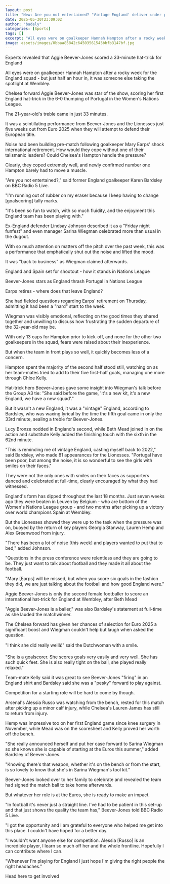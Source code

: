 ```yaml
---
layout: post
title: "New: Are you not entertained? 'Vintage England' deliver under pressure"
date: 2025-05-30T23:09:02
author: "badely"
categories: [Sports]
tags: []
excerpt: "All eyes were on goalkeeper Hannah Hampton after a rocky week for the England squad - but just half an hour in, it was someone else taking the spotlig"
image: assets/images/0bbaa85842c64503561545bbfb3147bf.jpg
---
```


Experts revealed that Aggie Beever-Jones scored a 33-minute hat-trick for England 

All eyes were on goalkeeper Hannah Hampton after a rocky week for the England squad - but just half an hour in, it was someone else taking the spotlight at Wembley.

Chelsea forward Aggie Beever-Jones was star of the show, scoring her first England hat-trick in the 6-0 thumping of Portugal in the Women's Nations League.

The 21-year-old's treble came in just 33 minutes.

It was a scintillating performance from Beever-Jones and the Lionesses just five weeks out from Euro 2025 when they will attempt to defend their European title.

Noise had been building pre-match following goalkeeper Mary Earps' shock international retirement. How would they cope without one of their talismanic leaders? Could Chelsea's Hampton handle the pressure?

Clearly, they coped extremely well, and newly confirmed number one Hampton barely had to move a muscle. 

"Are you not entertained?," said former England goalkeeper Karen Bardsley on BBC Radio 5 Live.

"I'm running out of rubber on my eraser because I keep having to change [goalscoring] tally marks.

"It's been so fun to watch, with so much fluidity, and the enjoyment this England team has been playing with."

Ex-England defender Lindsay Johnson described it as a "Friday night funfest" and even manager Sarina Wiegman celebrated more than usual in the dugout.

With so much attention on matters off the pitch over the past week, this was a performance that emphatically shut out the noise and lifted the mood.

It was "back to business" as Wiegman claimed afterwards.

England and Spain set for shootout - how it stands in Nations League

Beever-Jones stars as England thrash Portugal in Nations League

Earps retires - where does that leave England?

She had fielded questions regarding Earps' retirement on Thursday, admitting it had been a "hard" start to the week.

Wiegman was visibly emotional, reflecting on the good times they shared together and unwilling to discuss how frustrating the sudden departure of the 32-year-old may be.

With only 13 caps for Hampton prior to kick-off, and none for the other two goalkeepers in the squad, fears were raised about their inexperience.

But when the team in front plays so well, it quickly becomes less of a concern. 

Hampton spent the majority of the second half stood still, watching on as her team-mates tried to add to their five first-half goals, managing one more through Chloe Kelly.

Hat-trick hero Beever-Jones gave some insight into Wiegman's talk before the Group A3 tie: "She said before the game, 'it's a new kit, it's a new England, we have a new squad'."

But it wasn't a new England, it was a "vintage" England, according to Bardsley, who was waxing lyrical by the time the fifth goal came in only the 33rd minute, sealing a treble for Beever-Jones.

Lucy Bronze nodded in England's second, while Beth Mead joined in on the action and substitute Kelly added the finishing touch with the sixth in the 62nd minute.

"This is reminding me of vintage England, casting myself back to 2022," said Bardsley, who made 81 appearances for the Lionesses. "Portugal have been poor, but among the noise, it is so wonderful to see the girls with smiles on their faces."

They were not the only ones with smiles on their faces as supporters danced and celebrated at full-time, clearly encouraged by what they had witnessed.

England's form has dipped throughout the last 18 months. Just seven weeks ago they were beaten in Leuven by Belgium - who are bottom of the Women's Nations League group - and two months after picking up a victory over world champions Spain at Wembley.

But the Lionesses showed they were up to the task when the pressure was on, buoyed by the return of key players Georgia Stanway, Lauren Hemp and Alex Greenwood from injury.

"There has been a lot of noise [this week] and players wanted to put that to bed," added Johnson.

"Questions in the press conference were relentless and they are going to be. They just want to talk about football and they made it all about the football.

"Mary [Earps] will be missed, but when you score six goals in the fashion they did, we are just talking about the football and how good England were."

Aggie Beever-Jones is only the second female footballer to score an international hat-trick for England at Wembley, after Beth Mead

"Aggie Beever-Jones is a baller," was also Bardsley's statement at full-time as she lauded the matchwinner.

The Chelsea forward has given her chances of selection for Euro 2025 a significant boost and Wiegman couldn't help but laugh when asked the question.

"I think she did really wellâ¦" said the Dutchwoman with a smile.

"She is a goalscorer. She scores goals very easily and very well. She has such quick feet. She is also really tight on the ball, she played really relaxed."

Team-mate Kelly said it was great to see Beever-Jones "firing" in an England shirt and Bardsley said she was a "pesky" forward to play against.

Competition for a starting role will be hard to come by though. 

Arsenal's Alessia Russo was watching from the bench, rested for this match after picking up a minor calf injury, while Chelsea's Lauren James has still to return from injury.

Hemp was impressive too on her first England game since knee surgery in November, while Mead was on the scoresheet and Kelly proved her worth off the bench.

"She really announced herself and put her case forward to Sarina Wiegman so she knows she is capable of starting at the Euros this summer," added Bardsley of Beever-Jones.

"Knowing there's that weapon, whether it's on the bench or from the start, is so lovely to know that she's in Sarina Wiegman's tool kit."

Beever-Jones looked over to her family to celebrate and revealed the team had signed the match ball to take home afterwards.

But whatever her role is at the Euros, she is ready to make an impact.

"In football it's never just a straight line. I've had to be patient in this set-up and that just shows the quality the team has," Beever-Jones told BBC Radio 5 Live.

"I got the opportunity and I am grateful to everyone who helped me get into this place. I couldn't have hoped for a better day.

"I wouldn't want anyone else for competition. Alessia [Russo] is an incredible player, I learn so much off her and the whole frontline. Hopefully I can contribute where I can.

"Whenever I'm playing for England I just hope I'm giving the right people the right headaches."

Head here to get involved

